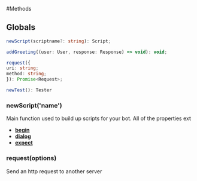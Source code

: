 #Methods

## Globals
```typescript
newScript(scriptname?: string): Script;
```

```javascript
addGreeting((user: User, response: Response) => void): void;
```

```typescript
request({
uri: string;
method: string;
}): Promise<Request>;
```
```typescript
newTest(): Tester
```


### newScript('name')
Main function used to build up scripts for your bot. All of the properties ext

* [**begin**](/api/newscript.md#begin)
* [**dialog**](/api/newscript.md#dialog)
* [**expect**](/api/newscript.md#expect)


### request(options)
Send an http request to another server